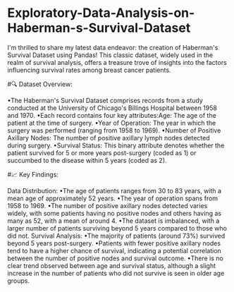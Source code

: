 # Exploratory-Data-Analysis-on-Haberman-s-Survival-Dataset

I'm thrilled to share my latest data endeavor: the creation of Haberman's Survival Dataset using Pandas! This classic dataset, widely used in the realm of survival analysis, offers a treasure trove of insights into the factors influencing survival rates among breast cancer patients.

#🔍 Dataset Overview:

•The Haberman's Survival Dataset comprises records from a study conducted at the University of Chicago's Billings Hospital between 1958 and 1970.
•Each record contains four key attributes:Age: The age of the patient at the time of surgery.
•Year of Operation: The year in which the surgery was performed (ranging from 1958 to 1969).
•Number of Positive Axillary Nodes: The number of positive axillary lymph nodes detected during surgery.
•Survival Status: This binary attribute denotes whether the patient survived for 5 or more years post-surgery (coded as 1) or succumbed to the disease within 5 years (coded as 2).

#📈 Key Findings:

Data Distribution:
•The age of patients ranges from 30 to 83 years, with a mean age of approximately 52 years.
•The year of operation spans from 1958 to 1969.
•The number of positive axillary nodes detected varies widely, with some patients having no positive nodes and others having as many as 52, with a mean of around 4.
•The dataset is imbalanced, with a larger number of patients surviving beyond 5 years compared to those who did not.
Survival Analysis:
•The majority of patients (around 73%) survived beyond 5 years post-surgery.
•Patients with fewer positive axillary nodes tend to have a higher chance of survival, indicating a potential correlation between the number of positive nodes and survival outcome.
•There is no clear trend observed between age and survival status, although a slight increase in the number of patients who did not survive is seen in older age groups.
